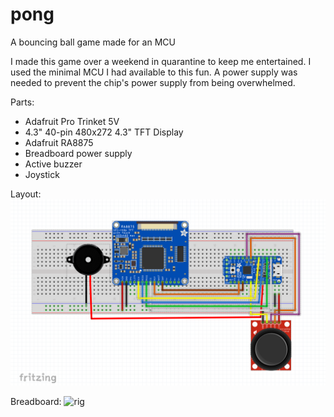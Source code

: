 # pong
A bouncing ball game made for an MCU

I made this game over a weekend in quarantine to keep me entertained. I used the minimal MCU I had available to this fun. A power supply was needed to prevent the chip's power supply from being overwhelmed.

Parts:
* Adafruit Pro Trinket 5V
* 4.3" 40-pin 480x272 4.3" TFT Display
* Adafruit RA8875
* Breadboard power supply
* Active buzzer
* Joystick

Layout:
![pong](pong.png?raw=true)

Breadboard:
![rig](breadboard.png)
